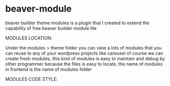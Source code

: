 # beaver-module
beaver builder theme modules is a plugin that I created to extend the capability of free beaver builder module lite


MODULES LOCATION:

Under the modules > theme folder you can view a lots of modules that you can reuse to any of your wordpress projects like carousel
of course we can create fresh modules, this kind of modules is easy to maintain and debug by other programmer because the files is easy to locate, the name  of modules in frontend is the name of modules folder


MODULES CODE STYLE:

